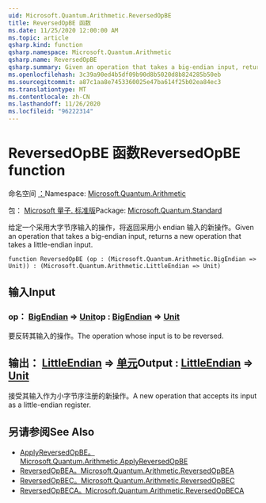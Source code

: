 ```yaml
---
uid: Microsoft.Quantum.Arithmetic.ReversedOpBE
title: ReversedOpBE 函数
ms.date: 11/25/2020 12:00:00 AM
ms.topic: article
qsharp.kind: function
qsharp.namespace: Microsoft.Quantum.Arithmetic
qsharp.name: ReversedOpBE
qsharp.summary: Given an operation that takes a big-endian input, returns a new operation that takes a little-endian input.
ms.openlocfilehash: 3c39a90ed4b5df09b90d8b5020d8b824285b50eb
ms.sourcegitcommit: a87c1aa8e7453360025e47ba614f25b02ea84ec3
ms.translationtype: MT
ms.contentlocale: zh-CN
ms.lasthandoff: 11/26/2020
ms.locfileid: "96222314"
---
```

# <a name="reversedopbe-function"></a><span data-ttu-id="8307f-102">ReversedOpBE 函数</span><span class="sxs-lookup"><span data-stu-id="8307f-102">ReversedOpBE function</span></span>

<span data-ttu-id="8307f-103">命名空间 [：](xref:Microsoft.Quantum.Arithmetic)</span><span class="sxs-lookup"><span data-stu-id="8307f-103">Namespace: [Microsoft.Quantum.Arithmetic](xref:Microsoft.Quantum.Arithmetic)</span></span>

<span data-ttu-id="8307f-104">包： [Microsoft 量子. 标准版](https://nuget.org/packages/Microsoft.Quantum.Standard)</span><span class="sxs-lookup"><span data-stu-id="8307f-104">Package: [Microsoft.Quantum.Standard](https://nuget.org/packages/Microsoft.Quantum.Standard)</span></span>


<span data-ttu-id="8307f-105">给定一个采用大字节序输入的操作，将返回采用小 endian 输入的新操作。</span><span class="sxs-lookup"><span data-stu-id="8307f-105">Given an operation that takes a big-endian input, returns a new operation that takes a little-endian input.</span></span>

```qsharp
function ReversedOpBE (op : (Microsoft.Quantum.Arithmetic.BigEndian => Unit)) : (Microsoft.Quantum.Arithmetic.LittleEndian => Unit)
```


## <a name="input"></a><span data-ttu-id="8307f-106">输入</span><span class="sxs-lookup"><span data-stu-id="8307f-106">Input</span></span>

### <a name="op--bigendian--unit"></a><span data-ttu-id="8307f-107">op： [BigEndian](xref:Microsoft.Quantum.Arithmetic.BigEndian) => [Unit](xref:microsoft.quantum.lang-ref.unit)</span><span class="sxs-lookup"><span data-stu-id="8307f-107">op : [BigEndian](xref:Microsoft.Quantum.Arithmetic.BigEndian) => [Unit](xref:microsoft.quantum.lang-ref.unit)</span></span> 

<span data-ttu-id="8307f-108">要反转其输入的操作。</span><span class="sxs-lookup"><span data-stu-id="8307f-108">The operation whose input is to be reversed.</span></span>



## <a name="output--littleendian--unit"></a><span data-ttu-id="8307f-109">输出： [LittleEndian](xref:Microsoft.Quantum.Arithmetic.LittleEndian) => [单元](xref:microsoft.quantum.lang-ref.unit)</span><span class="sxs-lookup"><span data-stu-id="8307f-109">Output : [LittleEndian](xref:Microsoft.Quantum.Arithmetic.LittleEndian) => [Unit](xref:microsoft.quantum.lang-ref.unit)</span></span> 

<span data-ttu-id="8307f-110">接受其输入作为小字节序注册的新操作。</span><span class="sxs-lookup"><span data-stu-id="8307f-110">A new operation that accepts its input as a little-endian register.</span></span>

## <a name="see-also"></a><span data-ttu-id="8307f-111">另请参阅</span><span class="sxs-lookup"><span data-stu-id="8307f-111">See Also</span></span>

- [<span data-ttu-id="8307f-112">ApplyReversedOpBE。</span><span class="sxs-lookup"><span data-stu-id="8307f-112">Microsoft.Quantum.Arithmetic.ApplyReversedOpBE</span></span>](xref:Microsoft.Quantum.Arithmetic.ApplyReversedOpBE)
- [<span data-ttu-id="8307f-113">ReversedOpBEA。</span><span class="sxs-lookup"><span data-stu-id="8307f-113">Microsoft.Quantum.Arithmetic.ReversedOpBEA</span></span>](xref:Microsoft.Quantum.Arithmetic.ReversedOpBEA)
- [<span data-ttu-id="8307f-114">ReversedOpBEC。</span><span class="sxs-lookup"><span data-stu-id="8307f-114">Microsoft.Quantum.Arithmetic.ReversedOpBEC</span></span>](xref:Microsoft.Quantum.Arithmetic.ReversedOpBEC)
- [<span data-ttu-id="8307f-115">ReversedOpBECA。</span><span class="sxs-lookup"><span data-stu-id="8307f-115">Microsoft.Quantum.Arithmetic.ReversedOpBECA</span></span>](xref:Microsoft.Quantum.Arithmetic.ReversedOpBECA)